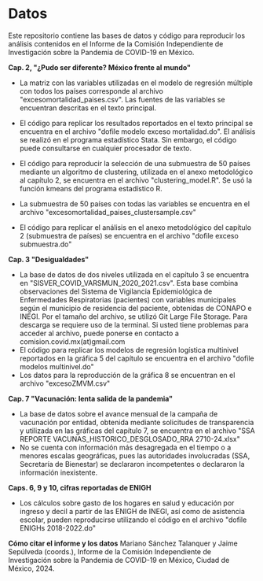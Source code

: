 # Datos

Este repositorio contiene las bases de datos y código para reproducir los análisis contenidos en el Informe de la Comisión Independiente de Investigación sobre la Pandemia de COVID-19 en México. 

**Cap. 2, "¿Pudo ser diferente? México frente al mundo"**
- La matriz con las variables utilizadas en el modelo de regresión múltiple con todos los países corresponde al archivo "excesomortalidad_paises.csv". Las fuentes de las variables se encuentran descritas en el texto principal.
- El código para replicar los resultados reportados en el texto principal se encuentra en el archivo "dofile modelo exceso mortalidad.do". El análisis se realizó en el programa estadístico Stata. Sin embargo, el código puede consultarse en cualquier procesador de texto.
  
- El código para reproducir la selección de una submuestra de 50 países mediante un algoritmo de clustering, utilizada en el anexo metodológico al capítulo 2, se encuentra en el archivo "clustering_model.R". Se usó la función kmeans del programa estadístico R.
- La submuestra de 50 países con todas las variables se encuentra en el archivo "excesomortalidad_paises_clustersample.csv" 
- El código para replicar el análisis en el anexo metodológico del capítulo 2 (submuestra de países) se encuentra en el archivo "dofile exceso submuestra.do"

**Cap. 3 "Desigualdades"**
- La base de datos de dos niveles utilizada en el capítulo 3 se encuentra en "SISVER_COVID_VARSMUN_2020_2021.csv". Esta base combina observaciones del Sistema de Vigilancia Epidemiológica de Enfermedades Respiratorias (pacientes) con variables municipales según el municipio de residencia del paciente, obtenidas de CONAPO e INEGI. Por el tamaño del archivo, se utilizó Git Large File Storage. Para descarga se requiere uso de la terminal. Si usted tiene problemas para acceder al archivo, puede ponerse en contacto a comision.covid.mx(at)gmail.com 
- El código para replicar los modelos de regresión logística multinivel reportados en la gráfica 5 del capítulo se encuentra en el archivo "dofile modelos multinivel.do"
- Los datos para la reproducción de la gráfica 8 se encuentran en el archivo "excesoZMVM.csv"

**Cap. 7 "Vacunación: lenta salida de la pandemia"**
- La base de datos sobre el avance mensual de la campaña de vacunación por entidad, obtenida mediante solicitudes de transparencia y utilizada en las gráficas del capítulo 7, se encuentra en el archivo "SSA REPORTE VACUNAS_HISTORICO_DESGLOSADO_RRA 2710-24.xlsx"
- No se cuenta con información más desagregada en el tiempo o a menores escalas geográficas, pues las autoridades involucradas (SSA, Secretaría de Bienestar) se declararon incompetentes o declararon la información inexistente.

 **Caps. 6, 9 y 10, cifras reportadas de ENIGH**
- Los cálculos sobre gasto de los hogares en salud y educación por ingreso y decil a partir de las ENIGH de INEGI, así como de asistencia escolar, pueden reproducirse utilizando el código en el archivo "dofile ENIGHs 2018-2022.do"
 
**Cómo citar el informe y los datos**
Mariano Sánchez Talanquer y Jaime Sepúlveda (coords.), Informe de la Comisión Independiente de Investigación sobre la Pandemia de COVID-19 en México, Ciudad de México, 2024.

